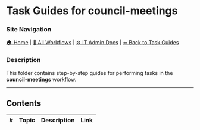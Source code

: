 # Task Guides for council-meetings

### Site Navigation
[🏠 Home](../../../README.md) | [📂 All Workflows](../../../users/users.md) | [⚙ IT Admin Docs](../../../it-admins/README.md) | [⬅ Back to Task Guides](../README.md)

### Description
This folder contains step-by-step guides for performing tasks in the **council-meetings** workflow.

---

## Contents

| **#** | **Topic** | **Description** | **Link** |
|---|---|---|---|